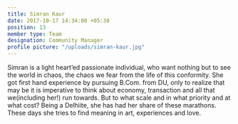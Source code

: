 ```yaml
---
title: Simran Kaur
date: 2017-10-17 14:34:00 +05:30
position: 13
member type: Team
designation: Community Manager
profile picture: "/uploads/simran-kaur.jpg"
---
```


Simran is a light heart’ed passionate individual, who want nothing but to see the world in chaos, the chaos we fear from the life of this conformity.
She got first hand experience by pursuing B.Com. from DU, only to realize that may be it is imperative to think about economy, transaction and all that we(including her!) run towards. But to what scale and in what priority and at what cost? Being a Delhiite, she has had her share of these marathons. These days she tries to find meaning in art, experiences and love.

